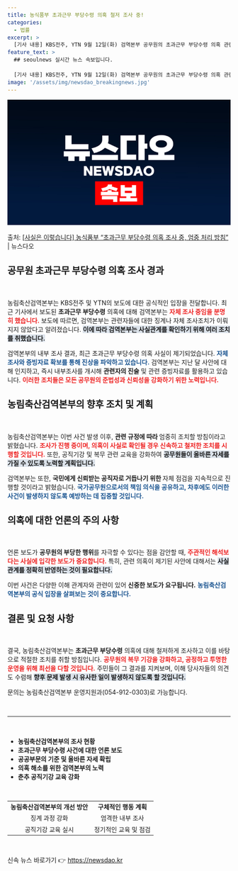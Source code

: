 ```yaml
---
title: 농식품부 초과근무 부당수령 의혹 철저 조사 중!
categories:
  - 법률
excerpt: >
  [기사 내용] KBS전주, YTN 9월 12일(화) 검역본부 공무원의 초과근무 부당수령 의혹 관련한 기사에서…
feature_text: >
  ## seoulnews 실시간 뉴스 속보입니다.

  [기사 내용] KBS전주, YTN 9월 12일(화) 검역본부 공무원의 초과근무 부당수령 의혹 관련한 기사에서…
image: '/assets/img/newsdao_breakingnews.jpg'
---
```


![뉴스다오 속보](/assets/img/newsdao_breakingnews.jpg)

<p>출처: <a href="https://newsdao.kr/1945" rel="dofollow">[사실은 이렇습니다] 농식품부 “초과근무 부당수령 의혹 조사 중, 엄중 처리 방침”</a> | 뉴스다오</p>

<h2 data-ke-size="size26">공무원 초과근무 부당수령 의혹 조사 경과</h2>

<p data-ke-size="size16">&nbsp;</p>

농림축산검역본부는 KBS전주 및 YTN의 보도에 대한 공식적인 입장을 전달합니다. 최근 기사에서 보도된 <b>초과근무 부당수령</b> 의혹에 대해 검역본부는 <b><span style="color: #ee2323;">자체 조사 중임을 분명히 했습니다.</span></b> 보도에 따르면, 검역본부는 관련자들에 대한 징계나 자체 조사조치가 이뤄지지 않았다고 알려졌습니다. <b><span style="background-color: #21538527;">이에 따라 검역본부는 사실관계를 확인하기 위해 여러 조치를 취했습니다.</span></b>

검역본부의 내부 조사 결과, 최근 초과근무 부당수령 의혹 사실이 제기되었습니다. <b><span style="color: #1a5490;">자체 조사와 증빙자료 확보를 통해 진상을 파악하고 있습니다.</span></b> 검역본부는 지난 달 사안에 대해 인지하고, 즉시 내부조사를 개시해 <b>관련자의 진술</b> 및 관련 증빙자료를 활용하고 있습니다. <b><span style="color: #ee2323;">이러한 조치들은 모든 공무원의 준법성과 신뢰성을 강화하기 위한 노력입니다.</span></b>

<h2 data-ke-size="size26">농림축산검역본부의 향후 조치 및 계획</h2>

<p data-ke-size="size16">&nbsp;</p>

농림축산검역본부는 이번 사건 발생 이후, <b>관련 규정에 따라 </b>엄중히 조치할 방침이라고 밝혔습니다. <b><span style="color: #ee2323;">조사가 진행 중이며, 의혹이 사실로 확인될 경우 신속하고 철저한 조치를 시행할 것입니다.</span></b> 또한, 공직기강 및 복무 관련 교육을 강화하여 <b><span style="background-color: #21538527;">공무원들이 올바른 자세를 가질 수 있도록 노력할 계획입니다.</span></b>

검역본부는 또한, <b>국민에게 신뢰받는 공직자로 거듭나기 위한 </b>자체 점검을 지속적으로 진행할 것이라고 밝혔습니다. <b><span style="color: #1a5490;">국가공무원으로서의 책임 의식을 공유하고, 차후에도 이러한 사건이 발생하지 않도록 예방하는 데 집중할 것입니다.</span></b> 

<h2 data-ke-size="size26">의혹에 대한 언론의 주의 사항</h2>

<p data-ke-size="size16">&nbsp;</p>

언론 보도가 <b>공무원의 부당한 행위</b>를 자극할 수 있다는 점을 감안할 때, <b><span style="color: #ee2323;">주관적인 해석보다는 사실에 입각한 보도가 중요합니다.</span></b> 특히, 관련 의혹이 제기된 사안에 대해서는 <b><span style="background-color: #21538527;">사실관계를 정확히 반영하는 것이 필요합니다.</span></b> 

이번 사건은 다양한 이해 관계자와 관련이 있어 <b>신중한 보도가 요구됩니다.</b> <b><span style="color: #1a5490;">농림축산검역본부의 공식 입장을 살펴보는 것이 중요합니다.</span></b> 

<h2 data-ke-size="size26">결론 및 요청 사항</h2>

<p data-ke-size="size16">&nbsp;</p>

결국, 농림축산검역본부는 <b>초과근무 부당수령</b> 의혹에 대해 철저하게 조사하고 이를 바탕으로 적절한 조치를 취할 방침입니다. <b><span style="color: #ee2323;">공무원의 복무 기강을 강화하고, 공정하고 투명한 운영을 위해 최선을 다할 것입니다.</span></b> 주민들이 그 결과를 지켜보며, 이해 당사자들의 의견도 수렴해 <b><span style="background-color: #21538527;">향후 문제 발생 시 유사한 일이 발생하지 않도록 할 것입니다.</span></b> 

문의는 농림축산검역본부 운영지원과(054-912-0303)로 가능합니다. 

<p data-ke-size="size16">&nbsp;</p>

<hr>

<p data-ke-size="size16">&nbsp;</p>

<ul>
<li><b>농림축산검역본부의 조사 현황</b></li>
<li><b>초과근무 부당수령 사건에 대한 언론 보도</b></li>
<li><b>공공부문의 기준 및 올바른 자세 확립</b></li>
<li><b>의혹 해소를 위한 검역본부의 노력</b></li>
<li><b>춘추 공직기강 교육 강화</b></li>
</ul>

<p data-ke-size="size16">&nbsp;</p>

<table style="width: 100%; border-collapse: collapse;">
<tr>
<td style="text-align: center; height: 17px;"><b>농림축산검역본부의 개선 방안</b></td>
<td style="text-align: center; height: 17px;"><b>구체적인 행동 계획</b></td>
</tr>
<tr>
<td style="text-align: center; height: 17px;">징계 과정 강화</td>
<td style="text-align: center; height: 17px;">엄격한 내부 조사</td>
</tr>
<tr>
<td style="text-align: center; height: 17px;">공직기강 교육 실시</td>
<td style="text-align: center; height: 17px;">정기적인 교육 및 점검</td>
</tr>
</table>

<p data-ke-size="size16">&nbsp;</p> 

신속 뉴스 바로가기 👉 <a href="https://newsdao.kr" rel="dofollow">https://newsdao.kr</a>



